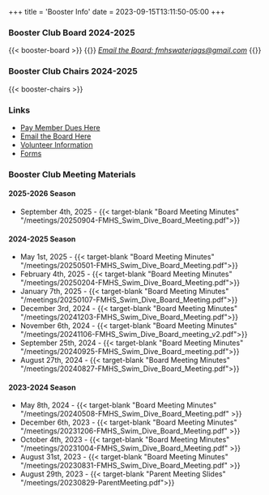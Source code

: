 +++
title = 'Booster Info'
date = 2023-09-15T13:11:50-05:00
+++

### Booster Club Board 2024-2025  
{{< booster-board >}}
{{<rawhtml>}}
<em><a href="mailto:fmhswaterjags@gmail.com">Email the Board: fmhswaterjags@gmail.com</a></em>
{{</rawhtml>}}

### Booster Club Chairs 2024-2025
{{< booster-chairs >}}  

### Links
- [Pay Member Dues Here](https://fmhs-swim-dive-booster-club.square.site/)  
- [Email the Board Here](mailto:fmhswaterjags@gmail.com)
- [Volunteer Information](../volunteer)
- [Forms](../forms)


### Booster Club Meeting Materials

#### 2025-2026 Season
- September 4th, 2025 - {{< target-blank "Board Meeting Minutes" "/meetings/20250904-FMHS_Swim_Dive_Board_Meeting.pdf">}}

#### 2024-2025 Season
- May 1st, 2025 - {{< target-blank "Board Meeting Minutes" "/meetings/20250501-FMHS_Swim_Dive_Board_Meeting.pdf">}}
- February 4th, 2025 - {{< target-blank "Board Meeting Minutes" "/meetings/20250204-FMHS_Swim_Dive_Board_Meeting.pdf">}}
- January 7th, 2025 - {{< target-blank "Board Meeting Minutes" "/meetings/20250107-FMHS_Swim_Dive_Board_Meeting.pdf">}}
- December 3rd, 2024 - {{< target-blank "Board Meeting Minutes" "/meetings/20241203-FMHS_Swim_Dive_Board_Meeting.pdf">}}
- November 6th, 2024 - {{< target-blank "Board Meeting Minutes" "/meetings/20241106-FMHS_Swim_Dive_Board_meeting_v2.pdf">}}
- September 25th, 2024 - {{< target-blank "Board Meeting Minutes" "/meetings/20240925-FMHS_Swim_Dive_Board_meeting.pdf">}}
- August 27th, 2024 - {{< target-blank "Board Meeting Minutes" "/meetings/20240827-FMHS_Swim_Dive_Board_Meeting.pdf">}}
  
#### 2023-2024 Season
- May 8th, 2024 - {{< target-blank "Board Meeting Minutes" "/meetings/20240508-FMHS_Swim_Dive_Board_Meeting.pdf" >}}
- December 6th, 2023 - {{< target-blank "Board Meeting Minutes" "/meetings/20231206-FMHS_Swim_Dive_Board_Meeting.pdf" >}}
- October 4th, 2023 - {{< target-blank "Board Meeting Minutes" "/meetings/20231004-FMHS_Swim_Dive_Board_Meeting.pdf" >}}
- August 31st, 2023 - {{< target-blank "Board Meeting Minutes" "/meetings/20230831-FMHS_Swim_Dive_Board_Meeting.pdf" >}}
- August 29th, 2023 - {{< target-blank "Parent Meeting Slides" "/meetings/20230829-ParentMeeting.pdf">}}
